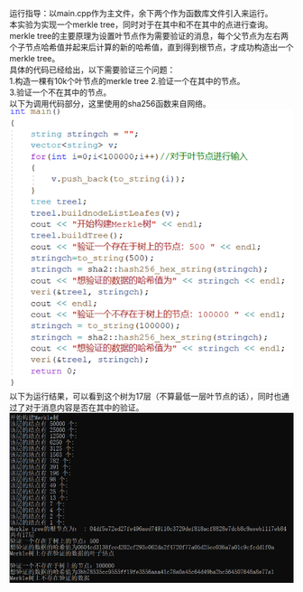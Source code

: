 运行指导：以main.cpp作为主文件，余下两个作为函数库文件引入来运行。  
本实验为实现一个merkle tree，同时对于在其中和不在其中的点进行查询。  
merkle tree的主要原理为设置叶节点作为需要验证的消息，每个父节点为左右两个子节点哈希值并起来后计算的新的哈希值，直到得到根节点，才成功构造出一个merkle tree。  
具体的代码已经给出，以下需要验证三个问题：  
1.构造一棵有10k个叶节点的merkle tree
2.验证一个在其中的节点。  
3.验证一个不在其中的节点。  
以下为调用代码部分，这里使用的sha256函数来自网络。  
![image](https://github.com/MAR-523/-/blob/main/pic/merkle2.png)  
以下为运行结果，可以看到这个树为17层（不算最低一层叶节点的话），同时也通过了对于消息内容是否在其中的验证。  
![image](https://github.com/MAR-523/-/blob/main/pic/merkle1.png)  

